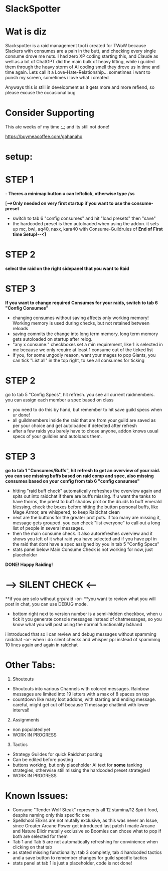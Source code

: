 # SlackSpotter

# Wat is diz

Slackspotter is a raid management tool i created for TWoW because Slackers with consumes are a pain in the butt, and checking every single consume
drove me nuts. I had zero XP coding starting this, and Claude as well as a bit of ChatGPT did the main bulk of heavy lifting, while i guided them
through the heavy storm of AI coding smell they drove us in time and time again.
Lets call it a Love-Hate-Relationship... sometimes i want to punsh my screen, sometimes i love what i created

Anyways this is still in development as it gets more and more refiend, so please excuse the occasional bug

# Consider Supporting

This ate weeks of my time ;_;
and its still not done!

https://buymeacoffee.com/gahanaho


# setup:
# STEP 1
**- Theres a minimap button u can leftclick, otherwise type /ss**

[**-->Only needed on very first startup if you want to use the <ERROR> consume-preset**
- switch to tab 6 "config consumes" and hit "load presets" then "save"
- the hardcoded preset is then autoloaded when using the addon. it sets up mc, bwl, aq40, naxx, kara40 with Consume-Guildrules of <ERROR>
**End of First time Setup!--<]**

# STEP 2
**select the raid on the right sidepanel that you want to Raid**

# STEP 3
**If you want to change required Consumes for your raids, switch to tab 6 "Config Consumes"**
	
- changing consumes without saving affects only working memory! Working memory is used during checks, but not retained between reloads
- saving commits the change into long term memory, long term memory gets autoloaded on startup after relog.
- "any x consume:" checkboxes set a min requirement, like 1 is selected in mc because we only require at least 1 consume out of the ticked list
- if you, for some ungodly reason, want your mages to pop Giants, you can tick "List all" in the top right, to see all consumes for ticking

# STEP 2
go to tab 5 "Config Specs", hit refresh. you see all current raidmembers. you can assign each member a spec based on class
	
- you need to do this by hand, but remember to hit save guild specs when ur done!
- all guildmembers inside the raid that are from your guild are saved as per your choice and get autoloaded if detected after refresh
- after a few raids you barely have to chose anyone, addon knows usual specs of your guildies and autoloads them.

# STEP 3
**go to tab 1 "Consumes/Buffs", hit refresh to get an overview of your raid. you can see missing buffs based on raid comp and spec, also missing consumes based on your config from tab 6 "config consumes"**
- hitting "raid buff check" automatically refreshes the overview again and spits out into raidchat if there are buffs missing. if u want the tanks to have thorns, the priest to buff shadow prot or the druids to buff emerald blessing, check the boxes before hitting the button personal buffs, like Mage Armor, are whispered, to keep Raidchat clean  
- next are the buttons for the greater prot pots. if too many are missing it, message gets grouped. you can check "list everyone" to call out a long list of people in several messages.
- then the main consume check. it also autorefreshes overview and it shows you left of it what raid you have selected and if you have ppl in the raid that dont have a spec assigned by you in tab 5 "Config Specs"
- stats panel below Main Consume Check is not working for now, just placeholder

**DONE! Happy Raiding!**


# --> SILENT CHECK <--
**if you are solo without grp/raid
-or-
**you want to review what you will post in chat, you can use DEBUG mode.

- bottom right next to version number is a semi-hidden checkbox, when u tick it you generate console messages instead of chatmessages, so you know what you will post using the normal functionality b4hand

i introduced that so i can review and debug messages without spamming raidchat
-or-
when i do silent checks and whisper ppl instead of spamming 10 lines again and again in raidchat

# Other Tabs:
1. Shoutouts
- Shoutouts into various Channels with colored messages. Rainbow messages are limited into 19 letters with a max of 8 spaces on top
- countdown like many loot addons, with starting and ending message. careful, might get cut off because 11 message chatlimit with lower interval!
2. Assignments
- non populated yet
- WORK IN PROGRESS
3. Tactics
- Strategy Guildes for quick Raidchat posting
- Can be edited before posting
- buttons working, but only placeholder AI text for **some** tanking strategies, otherwise still missing the hardcoded preset strategies!
- WORK IN PROGRESS

# Known Issues:
- Consume "Tender Wolf Steak" represents all 12 stamina/12 Spirit food, despite naming only this specific one
- Spellshool Elixirs are not mutally exclusive, as this was never an Issue, since Greater Arcane Power got introduced last patch I made Arcane and Nature Elixir mutally exclusive so Boomies can chose what to pop if both are selected for them
- Tab 1 and Tab 5 are not automatically refreshing for convinience when clicking on that tab
- as stated missing functionality: tab 3 completly, tab 4 hardcoded tactics and a save button to remember changes for guild specific tactics
- stats panel at tab 1 is just a placeholder, code is not done!